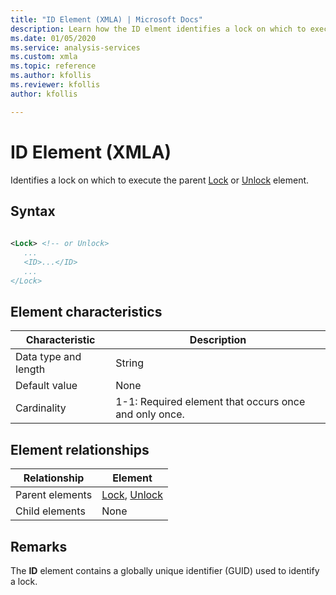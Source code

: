 ```yaml
---
title: "ID Element (XMLA) | Microsoft Docs"
description: Learn how the ID elment identifies a lock on which to execute the parent Lock or Unlock element.
ms.date: 01/05/2020
ms.service: analysis-services
ms.custom: xmla
ms.topic: reference
ms.author: kfollis
ms.reviewer: kfollis
author: kfollis

---
```

# ID Element (XMLA)

  Identifies a lock on which to execute the parent [Lock](../xml-elements-commands/lock-element-xmla.md) or [Unlock](../xml-elements-commands/unlock-element-xmla.md) element.  
  
## Syntax  
  
```xml  
  
<Lock> <!-- or Unlock>  
   ...  
   <ID>...</ID>  
   ...  
</Lock>  
```  
  
## Element characteristics  
  
|Characteristic|Description|  
|--------------------|-----------------|  
|Data type and length|String|  
|Default value|None|  
|Cardinality|1-1: Required element that occurs once and only once.|  
  
## Element relationships  
  
|Relationship|Element|  
|------------------|-------------|  
|Parent elements|[Lock](../xml-elements-commands/lock-element-xmla.md), [Unlock](../xml-elements-commands/unlock-element-xmla.md)|  
|Child elements|None|  
  
## Remarks  
 The **ID** element contains a globally unique identifier (GUID) used to identify a lock.  
